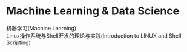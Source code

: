 # Machine Learning & Data Science
机器学习(Machine Learning)  
Linux操作系统与Shell开发的理论与实践(Introduction to LINUX and Shell Scripting)
